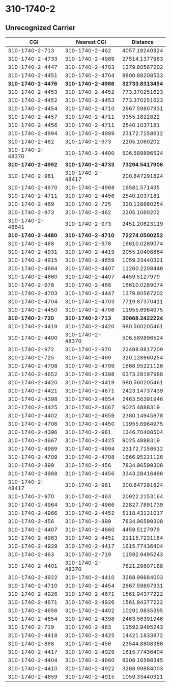 # 310-1740-2
## Unrecognized Carrier


| CGI | Nearest CGI | Distance |
|-----|-------------|----------|
| 310-1740-2-713 | 310-1740-2-462 | 4057.19240924 |
| 310-1740-2-4733 | 310-1740-2-4989 | 27514.1377963 |
| 310-1740-2-4447 | 310-1740-2-4703 | 1379.80567202 |
| 310-1740-2-4451 | 310-1740-2-4704 | 8800.88208533 |
| **310-1740-2-4476** | **310-1740-2-4968** | **32733.8313454** |
| 310-1740-2-4453 | 310-1740-2-4452 | 773.370251623 |
| 310-1740-2-4452 | 310-1740-2-4453 | 773.370251623 |
| 310-1740-2-4454 | 310-1740-2-4710 | 2667.59807931 |
| 310-1740-2-4457 | 310-1740-2-4711 | 9355.1822822 |
| 310-1740-2-4456 | 310-1740-2-4711 | 2540.1037181 |
| 310-1740-2-4994 | 310-1740-2-4989 | 23172.7158612 |
| 310-1740-2-462 | 310-1740-2-973 | 2205.1060202 |
| 310-1740-2-48370 | 310-1740-2-4400 | 506.589896524 |
| **310-1740-2-4992** | **310-1740-2-4733** | **73294.5417906** |
| 310-1740-2-981 | 310-1740-2-48417 | 200.847291824 |
| 310-1740-2-4970 | 310-1740-2-4968 | 16581.571435 |
| 310-1740-2-4711 | 310-1740-2-4456 | 2540.1037181 |
| 310-1740-2-469 | 310-1740-2-725 | 320.128860254 |
| 310-1740-2-973 | 310-1740-2-462 | 2205.1060202 |
| 310-1740-2-48641 | 310-1740-2-973 | 2451.20623119 |
| **310-1740-2-4480** | **310-1740-2-4710** | **72274.0500252** |
| 310-1740-2-468 | 310-1740-2-978 | 16610.0289074 |
| 310-1740-2-4931 | 310-1740-2-4419 | 2055.10408864 |
| 310-1740-2-4915 | 310-1740-2-4659 | 1059.33440321 |
| 310-1740-2-4664 | 310-1740-2-4407 | 11260.2208446 |
| 310-1740-2-4660 | 310-1740-2-4407 | 4459.5127979 |
| 310-1740-2-978 | 310-1740-2-468 | 16610.0289074 |
| 310-1740-2-4703 | 310-1740-2-4447 | 1379.80567202 |
| 310-1740-2-4704 | 310-1740-2-4703 | 7719.87370411 |
| 310-1740-2-4450 | 310-1740-2-4706 | 11955.6964975 |
| **310-1740-2-720** | **310-1740-2-713** | **30668.2422224** |
| 310-1740-2-4419 | 310-1740-2-4420 | 980.560205461 |
| 310-1740-2-4400 | 310-1740-2-48370 | 506.589896524 |
| 310-1740-2-972 | 310-1740-2-970 | 22498.9817209 |
| 310-1740-2-725 | 310-1740-2-469 | 320.128860254 |
| 310-1740-2-4708 | 310-1740-2-4709 | 1666.95221126 |
| 310-1740-2-4652 | 310-1740-2-4398 | 6373.28197988 |
| 310-1740-2-4420 | 310-1740-2-4419 | 980.560205461 |
| 310-1740-2-4421 | 310-1740-2-4671 | 2423.14737439 |
| 310-1740-2-4398 | 310-1740-2-4654 | 2463.56391946 |
| 310-1740-2-4425 | 310-1740-2-4667 | 9025.4888319 |
| 310-1740-2-4402 | 310-1740-2-4659 | 2380.14945878 |
| 310-1740-2-4706 | 310-1740-2-4450 | 11955.6964975 |
| 310-1740-2-4396 | 310-1740-2-981 | 1346.70408504 |
| 310-1740-2-4667 | 310-1740-2-4425 | 9025.4888319 |
| 310-1740-2-4989 | 310-1740-2-4994 | 23172.7158612 |
| 310-1740-2-4709 | 310-1740-2-4708 | 1666.95221126 |
| 310-1740-2-899 | 310-1740-2-456 | 7834.96599308 |
| 310-1740-2-4968 | 310-1740-2-4456 | 3343.28416496 |
| 310-1740-2-48417 | 310-1740-2-981 | 200.847291824 |
| 310-1740-2-970 | 310-1740-2-463 | 20922.2153164 |
| 310-1740-2-4964 | 310-1740-2-4966 | 22827.7891739 |
| 310-1740-2-4966 | 310-1740-2-4452 | 5118.43131017 |
| 310-1740-2-456 | 310-1740-2-899 | 7834.96599308 |
| 310-1740-2-4407 | 310-1740-2-4660 | 4459.5127979 |
| 310-1740-2-4963 | 310-1740-2-4451 | 21115.7231184 |
| 310-1740-2-4929 | 310-1740-2-4417 | 1615.77436404 |
| 310-1740-2-463 | 310-1740-2-719 | 11592.9495243 |
| 310-1740-2-4401 | 310-1740-2-48370 | 7821.29807188 |
| 310-1740-2-4922 | 310-1740-2-4410 | 3268.99884003 |
| 310-1740-2-4710 | 310-1740-2-4454 | 2667.59807931 |
| 310-1740-2-4926 | 310-1740-2-4671 | 1561.94377222 |
| 310-1740-2-4671 | 310-1740-2-4926 | 1561.94377222 |
| 310-1740-2-4656 | 310-1740-2-4402 | 10291.9835395 |
| 310-1740-2-4654 | 310-1740-2-4398 | 2463.56391946 |
| 310-1740-2-719 | 310-1740-2-463 | 11592.9495243 |
| 310-1740-2-4418 | 310-1740-2-4425 | 14421.1833872 |
| 310-1740-2-868 | 310-1740-2-456 | 23544.8808386 |
| 310-1740-2-4417 | 310-1740-2-4929 | 1615.77436404 |
| 310-1740-2-4404 | 310-1740-2-4660 | 8208.16598345 |
| 310-1740-2-4410 | 310-1740-2-4922 | 3268.99884003 |
| 310-1740-2-4659 | 310-1740-2-4915 | 1059.33440321 |
